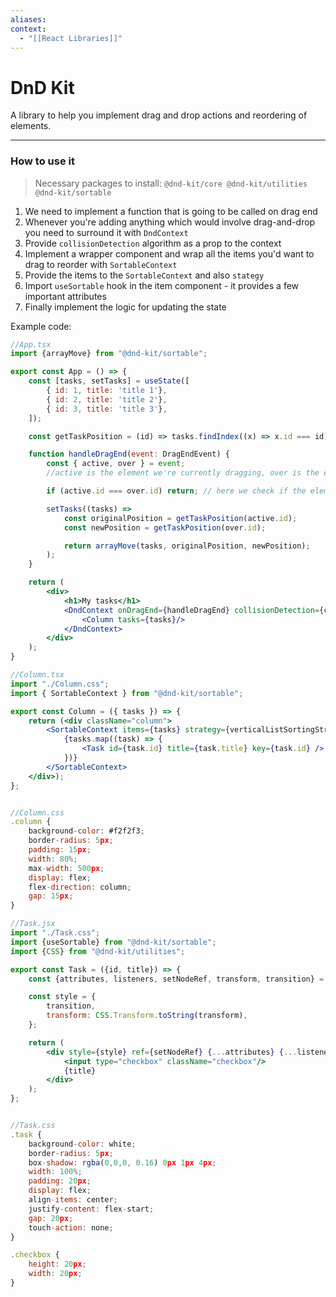 ```yaml
---
aliases:
context:
  - "[[React Libraries]]"
---
```


# DnD Kit

A library to help you implement drag and drop actions and reordering of elements.

---

### How to use it
> Necessary packages to install:
> `@dnd-kit/core @dnd-kit/utilities @dnd-kit/sortable`

1. We need to implement a function that is going to be called on drag end
2. Whenever you're adding anything which would involve drag-and-drop you need to surround it with `DndContext`
3. Provide `collisionDetection` algorithm as a prop to the context
4. Implement a wrapper component and wrap all the items you'd want to drag to reorder with `SortableContext`
5. Provide the items to the `SortableContext` and also `stategy`
6. Import `useSortable` hook in the item component - it provides a few important attributes
7. Finally implement the logic for updating the state

Example code:
```jsx
//App.tsx
import {arrayMove} from "@dnd-kit/sortable";

export const App = () => {
    const [tasks, setTasks] = useState([
        { id: 1, title: 'title 1'},
        { id: 2, title: 'title 2'},
        { id: 3, title: 'title 3'},
    ]);

    const getTaskPosition = (id) => tasks.findIndex((x) => x.id === id);

    function handleDragEnd(event: DragEndEvent) {
        const { active, over } = event;
        //active is the element we're currently dragging, over is the element that will be replaced once we let go of the element

        if (active.id === over.id) return; // here we check if the element was let go in the same position (no actual drag)

        setTasks((tasks) =>
            const originalPosition = getTaskPosition(active.id);
            const newPosition = getTaskPosition(over.id);

            return arrayMove(tasks, originalPosition, newPosition);
        );
    }

    return (
        <div>
            <h1>My tasks</h1>
            <DndContext onDragEnd={handleDragEnd} collisionDetection={closestCorners}>
                <Column tasks={tasks}/>
            </DndContext>
        </div>
    );
}

//Column.tsx
import "./Column.css";
import { SortableContext } from "@dnd-kit/sortable";

export const Column = ({ tasks }) => {
    return (<div className="column">
        <SortableContext items={tasks} strategy={verticalListSortingStrategy}>
            {tasks.map((task) => {
                <Task id={task.id} title={task.title} key={task.id} />
            })}
        </SortableContext>
    </div>);
};


//Column.css
.column {
    background-color: #f2f2f3;
    border-radius: 5px;
    padding: 15px;
    width: 80%;
    max-width: 500px;
    display: flex;
    flex-direction: column;
    gap: 15px;
}

//Task.jsx
import "./Task.css";
import {useSortable} from "@dnd-kit/sortable";
import {CSS} from "@dnd-kit/utilities";

export const Task = ({id, title}) => {
    const {attributes, listeners, setNodeRef, transform, transition} = useSortable();

    const style = {
        transition,
        transform: CSS.Transform.toString(transform),
    };

    return (
        <div style={style} ref={setNodeRef} {...attributes} {...listeners} className="task">
            <input type="checkbox" className="checkbox"/>
            {title}
        </div>
    );
};


//Task.css
.task {
    background-color: white;
    border-radius: 5px;
    box-shadow: rgba(0,0,0, 0.16) 0px 1px 4px;
    width: 100%;
    padding: 20px;
    display: flex;
    align-items: center;
    justify-content: flex-start;
    gap: 20px;
    touch-action: none;
}

.checkbox {
    height: 20px;
    width: 20px;
}
```
